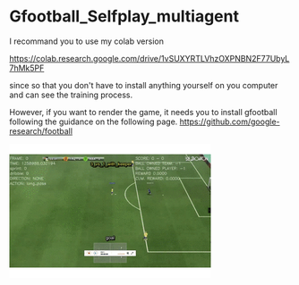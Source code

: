 # Gfootball_Selfplay_multiagent
I recommand you to use my colab version

https://colab.research.google.com/drive/1vSUXYRTLVhzOXPNBN2F77UbyL7hMk5PF

since so that you don't have to install anything yourself on you computer and can see the training process.

However, if you want to render the game, it needs you to install gfootball following the guidance on the following page.
https://github.com/google-research/football

![image](https://github.com/CoderNoMercy/Gfootball_Selfplay_multiagent/blob/master/result/football_gif.gif)
